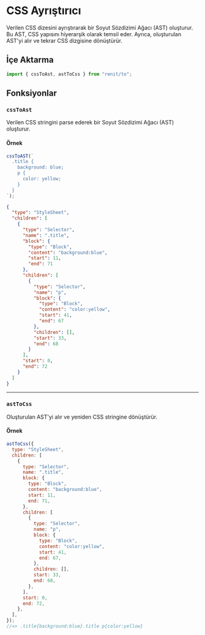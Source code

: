 # CSS Ayrıştırıcı

Verilen CSS dizesini ayrıştırarak bir Soyut Sözdizimi Ağacı (AST) oluşturur. Bu AST, CSS yapısını hiyerarşik olarak temsil eder. Ayrıca, oluşturulan AST'yi alır ve tekrar CSS dizgisine dönüştürür.

## İçe Aktarma

```js
import { cssToAst, astToCss } from "renit/to";
```

## Fonksiyonlar

### `cssToAst`

Verilen CSS stringini parse ederek bir Soyut Sözdizimi Ağacı (AST) oluşturur.

#### Örnek

```js
cssToAST(`
  .title {
    background: blue;
    p {
      color: yellow;
    }
  }
`);
```

```json
{
  "type": "StyleSheet",
  "children": [
    {
      "type": "Selector",
      "name": ".title",
      "block": {
        "type": "Block",
        "content": "background:blue",
        "start": 11,
        "end": 71
      },
      "children": [
        {
          "type": "Selector",
          "name": "p",
          "block": {
            "type": "Block",
            "content": "color:yellow",
            "start": 41,
            "end": 67
          },
          "children": [],
          "start": 33,
          "end": 68
        }
      ],
      "start": 0,
      "end": 72
    }
  ]
}
```

---

### `astToCss`

Oluşturulan AST'yi alır ve yeniden CSS stringine dönüştürür.

#### Örnek

```js
astToCss({
  type: "StyleSheet",
  children: [
    {
      type: "Selector",
      name: ".title",
      block: {
        type: "Block",
        content: "background:blue",
        start: 11,
        end: 71,
      },
      children: [
        {
          type: "Selector",
          name: "p",
          block: {
            type: "Block",
            content: "color:yellow",
            start: 41,
            end: 67,
          },
          children: [],
          start: 33,
          end: 68,
        },
      ],
      start: 0,
      end: 72,
    },
  ],
});
//=> .title{background:blue}.title p{color:yellow}
```
